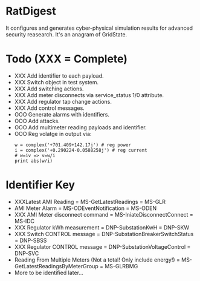 # RatDigest

It configures and generates cyber-physical simulation results for advanced security reasearch. It's an anagram of GridState.

# Todo (XXX = Complete)

- XXX Add identifier to each payload.
- XXX Switch object in test system.
- XXX Add switching actions.
- XXX Add meter disconnects via service_status 1/0 attribute.
- XXX Add regulator tap change actions.
- XXX Add control messages.
- OOO Generate alarms with identifiers.
- OOO Add attacks.
- OOO Add multimeter reading payloads and identifier.
- OOO Reg volatge in output via:
	```
	w = complex('+701.409+142.17j') # reg power
	i = complex('+0.290224-0.0588258j') # reg current
	# w=iv => v=w/i
	print abs(w/i)
	```

# Identifier Key

- XXXLatest AMI Reading = MS-GetLatestReadings = MS-GLR
- AMI Meter Alarm = MS-ODEventNotification = MS-ODEN
- XXX AMI Meter disconnect command = MS-IniateDisconnectConnect = MS-IDC
- XXX Regulator kWh measurement = DNP-SubstationKwH = DNP-SKW
- XXX Switch CONTROL message = DNP-SubstationBreakerSwitchStatus = DNP-SBSS
- XXX Regulator CONTROL message = DNP-SubstationVoltageControl = DNP-SVC
- Reading From Multiple Meters (Not a total! Only include energy!) = MS-GetLatestReadingsByMeterGroup = MS-GLRBMG
- More to be identified later...
